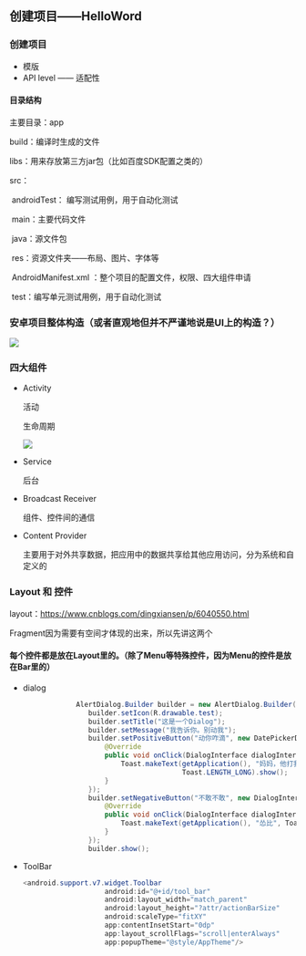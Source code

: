 ## 创建项目——HelloWord

### 创建项目

* 模版
* API level  —— 适配性

#### 目录结构

主要目录：app

build：编译时生成的文件

libs：用来存放第三方jar包（比如百度SDK配置之类的）

src：

​	androidTest： 编写测试用例，用于自动化测试

​	main：主要代码文件

​		java：源文件包

​		res：资源文件夹——布局、图片、字体等

​		AndroidManifest.xml ：整个项目的配置文件，权限、四大组件申请

​	test：编写单元测试用例，用于自动化测试

### 安卓项目整体构造（或者直观地但并不严谨地说是UI上的构造？）

![](https://ws1.sinaimg.cn/large/0067fcixly1fz8fl60lk5j30d008ujrc.jpg)

### 四大组件

* Activity

  活动

  生命周期

  ![](https://images2015.cnblogs.com/blog/834105/201511/834105-20151124193554234-789862233.png)

* Service

  后台

* Broadcast Receiver

  组件、控件间的通信

* Content Provider

  主要用于对外共享数据，把应用中的数据共享给其他应用访问，分为系统和自定义的

### Layout 和 控件

layout：https://www.cnblogs.com/dingxiansen/p/6040550.html

Fragment因为需要有空间才体现的出来，所以先讲这两个

#### 每个控件都是放在Layout里的。（除了Menu等特殊控件，因为Menu的控件是放在Bar里的）

* dialog

  ```java
  			   AlertDialog.Builder builder = new AlertDialog.Builder(MainActivity.this);
                  builder.setIcon(R.drawable.test);
                  builder.setTitle("这是一个Dialog");
                  builder.setMessage("我告诉你。别动我");
                  builder.setPositiveButton("动你咋滴", new DatePickerDialog.OnClickListener() {
                      @Override
                      public void onClick(DialogInterface dialogInterface, int i) {
                          Toast.makeText(getApplication(), "妈妈，他打我", 	 	
                                         Toast.LENGTH_LONG).show();
                      }
                  });
                  builder.setNegativeButton("不敢不敢", new DialogInterface.OnClickListener() {
                      @Override
                      public void onClick(DialogInterface dialogInterface, int i) {
                          Toast.makeText(getApplication(), "怂比", Toast.LENGTH_LONG).show();
                      }
                  });
                  builder.show();
  ```

* ToolBar

  ```java
  <android.support.v7.widget.Toolbar
                      android:id="@+id/tool_bar"
                      android:layout_width="match_parent"
                      android:layout_height="?attr/actionBarSize"
                      android:scaleType="fitXY"
                      app:contentInsetStart="0dp"
                      app:layout_scrollFlags="scroll|enterAlways"
                      app:popupTheme="@style/AppTheme"/>
  
  ```



